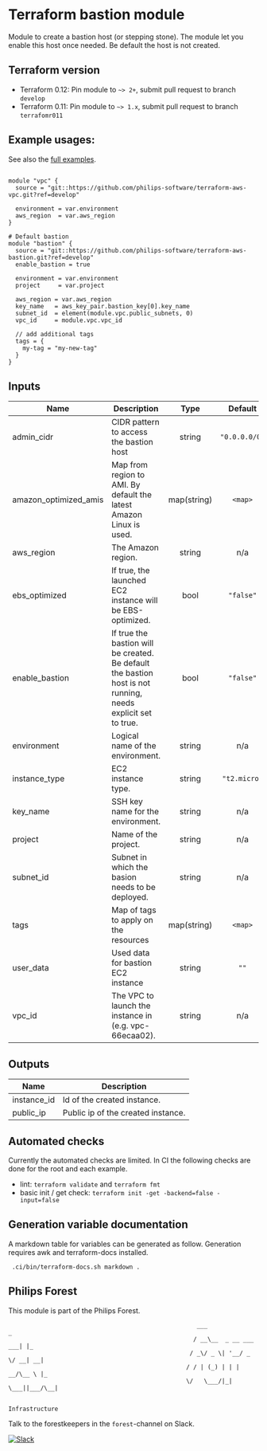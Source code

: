 # Terraform bastion module

Module to create a bastion host (or stepping stone). The module let you enable this host once needed. Be default the host is not created.

## Terraform version

- Terraform 0.12: Pin module to `~> 2+`, submit pull request to branch `develop`
- Terraform 0.11: Pin module to `~> 1.x`, submit pull request to branch `terrafomr011`


## Example usages:
See also the [full examples](./examples).

```

module "vpc" {
  source = "git::https://github.com/philips-software/terraform-aws-vpc.git?ref=develop"

  environment = var.environment
  aws_region  = var.aws_region
}

# Default bastion
module "bastion" {
  source = "git::https://github.com/philips-software/terraform-aws-bastion.git?ref=develop"
  enable_bastion = true

  environment = var.environment
  project     = var.project

  aws_region = var.aws_region
  key_name   = aws_key_pair.bastion_key[0].key_name
  subnet_id  = element(module.vpc.public_subnets, 0)
  vpc_id     = module.vpc.vpc_id

  // add additional tags
  tags = {
    my-tag = "my-new-tag"
  }
}

```

## Inputs

| Name                    | Description                                                                                                  |    Type     |    Default    | Required |
| ----------------------- | ------------------------------------------------------------------------------------------------------------ | :---------: | :-----------: | :------: |
| admin\_cidr             | CIDR pattern to access the bastion host                                                                      |   string    | `"0.0.0.0/0"` |    no    |
| amazon\_optimized\_amis | Map from region to AMI. By default the latest Amazon Linux is used.                                          | map(string) |    `<map>`    |    no    |
| aws\_region             | The Amazon region.                                                                                           |   string    |      n/a      |   yes    |
| ebs\_optimized          | If true, the launched EC2 instance will be EBS-optimized.                                                    |    bool     |   `"false"`   |    no    |
| enable\_bastion         | If true the bastion will be created. Be default the bastion host is not running, needs explicit set to true. |    bool     |   `"false"`   |    no    |
| environment             | Logical name of the environment.                                                                             |   string    |      n/a      |   yes    |
| instance\_type          | EC2 instance type.                                                                                           |   string    | `"t2.micro"`  |    no    |
| key\_name               | SSH key name for the environment.                                                                            |   string    |      n/a      |   yes    |
| project                 | Name of the project.                                                                                         |   string    |      n/a      |   yes    |
| subnet\_id              | Subnet in which the basion needs to be deployed.                                                             |   string    |      n/a      |   yes    |
| tags                    | Map of tags to apply on the resources                                                                        | map(string) |    `<map>`    |    no    |
| user\_data              | Used data for bastion EC2 instance                                                                           |   string    |     `""`      |    no    |
| vpc\_id                 | The VPC to launch the instance in (e.g. vpc-66ecaa02).                                                       |   string    |      n/a      |   yes    |

## Outputs

| Name         | Description                        |
| ------------ | ---------------------------------- |
| instance\_id | Id of the created instance.        |
| public\_ip   | Public ip of the created instance. |

## Automated checks
Currently the automated checks are limited. In CI the following checks are done for the root and each example.
- lint: `terraform validate` and `terraform fmt`
- basic init / get check: `terraform init -get -backend=false -input=false`

## Generation variable documentation
A markdown table for variables can be generated as follow. Generation requires awk and terraform-docs installed.

```
 .ci/bin/terraform-docs.sh markdown .
```

## Philips Forest

This module is part of the Philips Forest.

```
                                                     ___                   _
                                                    / __\__  _ __ ___  ___| |_
                                                   / _\/ _ \| '__/ _ \/ __| __|
                                                  / / | (_) | | |  __/\__ \ |_
                                                  \/   \___/|_|  \___||___/\__|  

                                                                 Infrastructure
```

Talk to the forestkeepers in the `forest`-channel on Slack.

[![Slack](https://philips-software-slackin.now.sh/badge.svg)](https://philips-software-slackin.now.sh)
